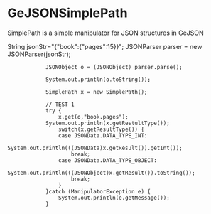 # GeJSONSimplePath
SimplePath is a simple manipulator for JSON structures in GeJSON

String jsonStr="{\"book\":{\"pages\":15}}";
				JSONParser parser = new JSONParser(jsonStr);
		 		
				JSONObject o = (JSONObject) parser.parse();
				
				System.out.println(o.toString());
				
				SimplePath x = new SimplePath();		
				
				// TEST 1
				try {
					x.get(o,"book.pages");
  				System.out.println(x.getRestultType());
					switch(x.getResultType()) {
					case JSONData.DATA_TYPE_INT:
						System.out.println(((JSONData)x.getResult()).getInt());
						break;
					case JSONData.DATA_TYPE_OBJECT:
						System.out.println(((JSONObject)x.getResult()).toString());
						break;
					}
				}catch (ManipulatorException e) {
					System.out.println(e.getMessage());
				}
